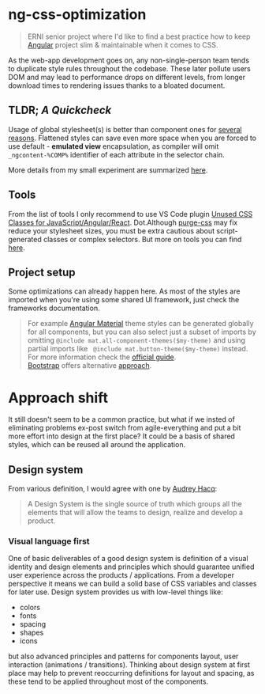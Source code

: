 # ng-css-optimization

> ERNI senior project where I'd like to find a best practice how to keep [Angular](http://angular.io) project slim & maintainable when it comes to CSS.

As the web-app development goes on, any non-single-person team tends to duplicate style rules throughout the codebase. These later pollute users DOM and may lead to performance drops on different levels, from longer download times to rendering issues thanks to a bloated document.

## TLDR; _A Quickcheck_

Usage of global stylesheet(s) is better than component ones for [several reasons](./quickcheck.md). Flattened styles can save even more space when you are forced to use default - __emulated view__ encapsulation,  as compiler will omit `_ngcontent-%COMP%`  identifier of each attribute in the selector chain.

More details from my small experiment are summarized [here](./quickcheck.md).

## Tools
From the list of tools I only recommend to use VS Code plugin [Unused CSS Classes for JavaScript/Angular/React](https://dev.to/dylanvdmerwe/reduce-angular-style-size-using-purgecss-to-remove-unused-styles-3b2k). Dot.Although [purge-css](https://purgecss.com/) may fix reduce your stylesheet sizes, you must be extra cautious about script-generated classes or complex selectors. But more on tools you can find [here](./tools.md).

## Project setup
Some optimizations can already happen here. As most of the styles are imported when you're using some shared UI framework, just check the frameworks documentation.
> For example [Angular Material](https://material.angular.io/) theme styles can be generated globally for all components, but you can also select just a subset of imports by omitting ```@include mat.all-component-themes($my-theme)``` and using partial imports like  ``` @include mat.button-theme($my-theme)``` instead. For more information check the [official guide](https://material.angular.io/guide/theming#applying-a-theme-to-components).  
> [Bootstrap](https://ng-bootstrap.github.io/#/home) offers alternative [approach](https://ng-bootstrap.github.io/#/getting-started#imports).

# Approach shift

It still doesn't seem to be a common practice, but what if we insted of eliminating problems ex-post switch from agile-everything and put a bit more effort into design at the first place? It could be a basis of shared styles, which can be reused all around the application.

## Design system
From various definition, I would agree with one by [Audrey Hacq](https://uxdesign.cc/everything-you-need-to-know-about-design-systems-54b109851969):
> A Design System is the single source of truth which groups all the elements that will allow the teams to design, realize and develop a product.
> 
### Visual language first
One of basic deliverables of a good design system is definition of a visual identity and design elements and principles which should guarantee unified user experience across the products / applications.
From a developer perspective it means we can build a solid base of CSS variables and classes for later use. Design system provides us with low-level things like:
- colors
- fonts
- spacing 
- shapes
- icons

but also advanced principles and patterns for components layout, user interaction (animations / transitions).
Thinking about design system at first place may help to prevent reoccurring definitions for layout and spacing, as these tend to be applied throughout most of the components.
